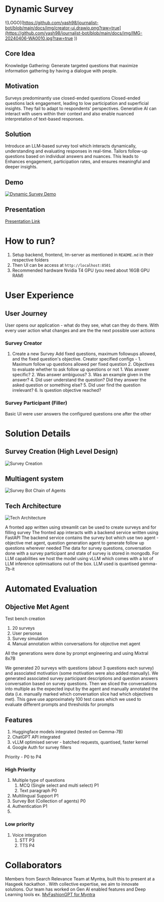 # Dynamic Survey

![LOGO](https://github.com/yash98/journalist-bot/blob/main/docs/img/creator-ui.drawio.png?raw=true](https://github.com/yash98/journalist-bot/blob/main/docs/img/IMG-20240406-WA0010.jpg?raw=true
))

## Core Idea
Knowledge Gathering: Generate targeted questions that maximize information gathering by having a dialogue with people.

## Motivation

Surveys predominantly use closed-ended questions
Closed-ended questions lack engagement, leading to low participation and superficial insights.
They fail to adapt to respondents' perspectives.
Generative AI can interact with users within their context and also enable nuanced interpretation of text-based responses.

## Solution

Introduce an LLM-based survey tool which interacts dynamically, understanding and evaluating responses in real-time.
Tailors follow-up questions based on individual answers and nuances.
This leads to
Enhances engagement, participation rates, and ensures meaningful and deeper insights.

## Demo
[![Dynamic Survey Demo](https://github.com/yash98/journalist-bot/blob/main/docs/img/dynamic-survey-demo.png?raw=true)](https://www.youtube.com/watch?v=1kTk0raKQX8 "Dynamic Survey Demo")

## Presentation
[Presentation Link](https://docs.google.com/presentation/d/1c0cKJ5f5kSuq8tplEJpUmQDFVEhOC0W2ookLA_vHAYM/edit#slide=id.g26bd4b1d05e_0_2)

# How to run?
1. Setup backend, frontend, lm-server as mentioned in `README.md` in their respective folders
2. Then UI can be access at `http://localhost:8501`
3. Recommended hardware Nvidia T4 GPU (you need about 16GB GPU RAM)

# User Experience

## User Journey

User opens our application - what do they see, what can they do there. With every user action what changes and are the the next possible user actions

### Survey Creator

1. Create a new Survey
   Add fixed questions, maximum followups allowed, and the fixed question's objective.
       Creator specified configs -
               1. Maximum follow up questions allowed per fixed question
               2. Objectives to evaluate whether to ask follow up questions or not
                  1. Was answer specific?
                  2. Was answer ambiguous?
                  3. Was an example given in the answer?
                  4. Did user understand the question? Did they answer the asked question or something else?
                  5. Did user find the question irrelevant?
                  6. Is question objective reached?



### Survey Participant (Filler)

Basic UI were user answers the configured questions one after the other

# Solution Details

## Survey Creation (High Level Design)
![Survey Creation](https://github.com/yash98/journalist-bot/blob/main/docs/img/creator-ui.drawio.png?raw=true)

## Multiagent system
![Survey Bot Chain of Agents](https://github.com/yash98/journalist-bot/blob/main/docs/img/multiagent-flow.drawio.png?raw=true)

## Tech Architecture

![Tech Architecture](https://github.com/yash98/journalist-bot/blob/main/docs/img/hld-new.drawio.png?raw=true)

A fronted app written using streamlit can be used to create surveys and for filling survey
The fronted app interacts with a backend service written using FastAPI
The backend service contains the survey bot which use two agent - objective met agent, question generation agent to generate follow up questions wherever needed
The data for survey questions, conversation done with a survey participant and state of survey is stored in mongodb.
For LLM capabilities we host the model using vLLM which comes with a lot of LLM inference optimisations out of the box. 
LLM used is quantised gemma-7b-it

# Automated Evaluation

## Objective Met Agent

Test bench creation
1. 20 surveys
2. User personas
3. Survey simulation
4. Manual annotation within conversations for objective met agent

All the generations were done by prompt engineering and using Mixtral 8x7B

We generated 20 surveys with questions (about 3 questions each survey) and associated motivation (some motivation were also added manually). We generated associated survey participant descriptions and question answers conversation based on survey questions. Then we sliced the conversations into multiple as the expected input by the agent and manually annotated the data (i.e. manually marked which conversation slice had which objectives met). This gave use approximately 100 test cases which we used to evaluate different prompts and thresholds for prompts    


## Features
1. Huggingface models integrated (tested on Gemma-7B)
2. ChatGPT API integrated
3. vLLM optimised server - batched requests, quantised, faster kernel
4. Google Auth for survey fillers

Priority - P0 to P4

### High Priority
1. Multiple type of questions
   1. MCQ (Single select and multi select) P1
   2. Text paragraph P0
2. Multilingual Support P1
3. Survey Bot (Collection of agents) P0
4. Authentication P1
5. 

### Low priority

1. Voice integration
   1. STT P3
   2. TTS P4

# Collaborators
Members from Search Relevance Team at Myntra, built this to present at a Hasgeek hackathon . With collective expertise, we aim to innovate solutions. Our team has worked on Gen AI enabled features and Deep Learning tools ex. [MyFashionGPT for Myntra](https://indianexpress.com/article/technology/artificial-intelligence/myntra-microsoft-collaboration-myfashiongpt-azure-9074891/)
